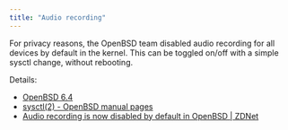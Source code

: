 ```yaml
---
title: "Audio recording"
---
```


For privacy reasons, the OpenBSD team disabled audio recording for all
devices by default in the kernel. This can be toggled on/off with a simple
sysctl change, without rebooting.

Details:

* [OpenBSD 6.4](https://www.openbsd.org/64.html)
* [sysctl(2) - OpenBSD manual pages](https://man.openbsd.org/sysctl.2#KERN_AUDIO_RECORD)
* [Audio recording is now disabled by default in OpenBSD | ZDNet](https://www.zdnet.com/article/audio-recording-is-now-disabled-by-default-in-openbsd/)
